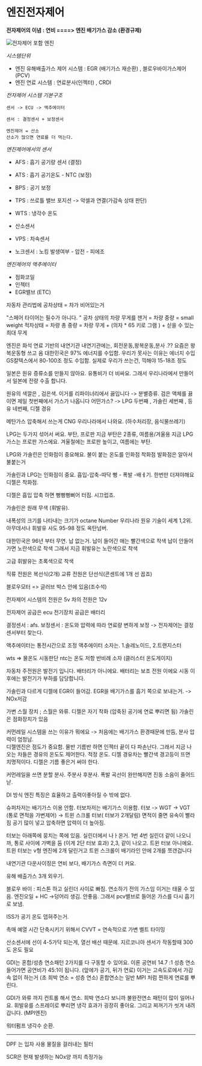 # 엔진전자제어

**전자제어의 이념 : 연비 ====> 엔진 배기가스 감소 (환경규제)**


![전자제어 포함 엔진](https://github.com/lkeonwoo94/Automotive-Engineering/blob/master/%EC%9E%90%EB%8F%99%EC%B0%A8%20%EA%B5%AC%EC%A1%B0%20%EC%9D%B4%EB%A1%A0/%EC%83%A4%EC%8B%9C-%EC%97%94%EC%A7%84/img/%EC%A0%84%EC%9E%90%EC%A0%9C%EC%96%B4.jpg)    

*시스템단위*
* 엔진 유해배출가스 제어 시스템 : EGR (배기가스 재순환) , 블로우바이가스제어(PCV)
* 엔진 연료 시스템 : 연료분사(인젝터) , CRDI

*전자제어 시스템 기본구조*
``` 
센서 -> ECU -> 액추에이터 

센서 : 결정센서 + 보정센서
```

```
엔진제어 = 산소
산소가 많으면 연료를 더 먹는다.
```

*엔진제어에서의 센서*
* AFS : 흡기 공기량 센서 (결정)
* ATS : 흡기 공기온도 - NTC (보정)
* BPS : 공기 보정

* TPS : 쓰로틀 밸브 포지션 -> 악셀과 연결(가감속 상태 판단)
* WTS : 냉각수 온도

* 산소센서

* VPS : 차속센서
* 노크센서 : 노킹 발생여부 - 압전 - 피에조



*엔진제어의 액추에이터*
* 점화코일
* 인젝터
* EGR밸브 (ETC)







자동차 관리법에 공차상태 = 차가 비어있는거

"스페어 타이어는 필수가 아니다. "
공차 상태의 차량 무게를 잰거 = 차량 중량 = small weight
적차상태  = 차량 총 중량 = 차랑 무게 + (의자 * 65 키로 그램 ) + 싣을 수 있는 최대 무게



엔진은 화석 연료 기반의 내연기관
내연기관에는, 회전운동,왕복운동,분사  .??
요즘은 왕복운동형 쓰고 옴
대한민국은 97% 에너지를 수입함.
우리가 못사는 이유는 에너지 수입
GS칼텍스에서 80-100조 정도 수입함.
실제로 우리가 쓰는건, 끽해야 15-18조 정도

일본은 원유 증류소를 만들지 않아요. 유통비가 더 비싸요.
그래서 우리나라에서 만들어서 일본에 전량 수출 합니다.

원유의 색깔은 , 검은색.
이거를 리파이너리에서 끓입니다 -> 분별증류.
검은 액체를 끓이면 제일 첫번째에서 가스가 나옵니다
어떤가스? -> LPG
두번째 , 가솔린
세번째 , 등유
네번째, 디젤 경유

메탄가스 압축해서 쓰는게 CNG
우리나라에서 나와요. (하수처리장, 음식물쓰레기)

LPG는 두가지 섞어서 써요. 부탄, 프로판
지금 부탄은 2종류, 여름용/겨울용
지금 LPG가스는 프로판 가스에요.
겨울철에는 프로판 높이고, 여름에는 부탄.


LPG와 가솔린은 인화점이 중요해요.
불이 붙는 온도를 인화점
착화점 발화점은 알아서 불붙는거

가솔린과  LPG는 인화점이 중요. 흡입-압축-따닥 뻥 - 폭발 -배ㅔ기. 한번만 더져야해요
디젤은 착화점.

디젤은 흡입 압축 하면 뻥뻥뻥뻐어 터짐. 시끄럽죠.

가솔린은 원래 무색 (휘발유).

내폭성의 크기를 나타내는 크기가 octane Number
우리나라 원유 기술이 세계 1,2위.
아무데서나 휘발유 사도 95-98 정도 옥탄넘버.

대한민국은 96년 부터 무연. 납 없는거.
납이 들어간 애는 빨간색으로 착색
납이 안들어가면 노란색으로 착색
그래서 지금 휘발유는 노란색으로 착색

고급 휘발유는 초록색으로 착색


직류 전원은 복선식(2개)
교류 전원은 단선식(콘센트에 1개 선 꼽죠)


블로우모터 => 글러브 박스 안에 있음(조수석)


전자제어 시스템의 전원은 5v
차의 전원은 12v

전자제어 공급은 ecu
전기장치 공급은 배터리


결정센서 : afs.
보정센서 : 온도와 압력에 따라 연료량 변하게 보정
-> 전자제어는 결정센서부터 찾는다.


액추에이터는 통전시간으로 조정
액추에이터 소자는. 1.솔레노이드, 2.트랜지스터

wts => 물온도 시동판단
ntc는 온도 저항 반비례 소자 (클러스터 온도게이지)


자동차 주전원은 발전기 입니다. 배터리가 아니에요. 배터리는 보조 전원 이에요
시동 이후에는 발전기가 부하를 담당합니다.


가솔린과 다르게 디젤에
EGR이 들어감.  EGR을 배기가스를 흡기 쪽으로 보내는거. -> NOx저감 

가변 스월 장치 ; 스월은 와류. 
디젤은 자기 착화 (압축된 공기에 연료 뿌리면 됨)
가솔린은 점화장치가 있음

커먼레일 시스템을 쓰는 이유가 뭐에요  -> 처음에는 배기가스 환경때문에 만듬, 분사 압력이 엄청남.  
디젤엔진은 점도가 중요함. 물반 기름반 하면 인젝터 끝이 다 파손난다.
그래서 지금 나오는 차들은 경유의 온도도 제어한다. 적정 온도. 
디젤 경유차는 빨간색 경고등이 뜨면 치명적이다.
디젤은 기름 좋은거 써야 한다. 

커먼레일을 쓰면 분할 분사. 주분사 후분사. 
폭발 곡선이 완만해지면 진동 소음이 줄어드낟.

DI  방식 엔진 특징은 효율하고 출력이좋아질 수 밖에 없다.

슈퍼차저는 배기가스 이용 안함.  터보차저는 배기가스 이용함.
터보 -> WGT -> VGT (통로 면적을 가변제어) -> 트윈 스크롤 터보( 터보가 2개달림)
면적이 줄면 유속이 빨라짐
공기 많이 넣고 압축하면 압력이 더 높아짐.

터보는 아래쪽에 뭉치는 쪽에 있음. 실린더에서 나ㅏ온거.
1번 4번 실린더 같이 나오니까, 통로 사이에 가벽을 둠 (이게 2단 터보 효과)
2,3, 같이 나오고.
트윈 터보 아니에요. 트윈 터보는 v형 엔진에 2개 달린거고
트윈 스크롤이 배기라인 안에 2개를 쪼갠겁니다

내연기관 다운사이징은 연비 보다, 배기가스 측면이 더 커요.


유해 배출가스 3개 외우기.

블로우 바이 : 피스톤 하고 실린더 사이로 빠짐. 연소하기 전의 가스임 이거는 태울 수 있음.
엔진오일 + HC ->덩어리 생김. 안좋음.
그래서 pcv밸브로 들어온 가스를 다시 흡기로 보냄.

ISS가 공기 온도 뎁혀주는거.

촉매 예열 시간 단축시키기 위해서 CVVT = 연속적으로 가변 벨트 타이밍 

산소센서에 선이 4-5가닥 되는게, 열선 배선 때문에. 지르코니아 센서가 작동할때 300도 온도 필요


GDI는 혼합/성층 연소패턴 2가지를 다 구동할 수 있어요.
이론 공연비 14.7 :1 
성층 연소 들어가면 공연비가 45:1이 됩니다.  (앞에가 공기, 뒤가 연료)
이거는 고속도로에서 가감속 없이 하는거 (초 희박 연소 = 성층 연소)
혼합연소는 일반 MPI 처럼 찐하게 연료를 뿌린다.

GDI가 와류 까지 컨트롤 해서 연소.
희박 연소다 보니까 불완전연소 패턴이 많이 일어나요.
휘발유를 스프레이로 뿌리면 냉각 효과가 굉장히 좋아요. 그리고 찌꺼기가 씻겨 내려갑니다. (MPI엔진)

워터펌프 냉각수 순환.


----------


DPF 는 입자 사용 물질을 걸러내는 필터

SCR은 현재 발생하는 NOx양 까지 측정가능

